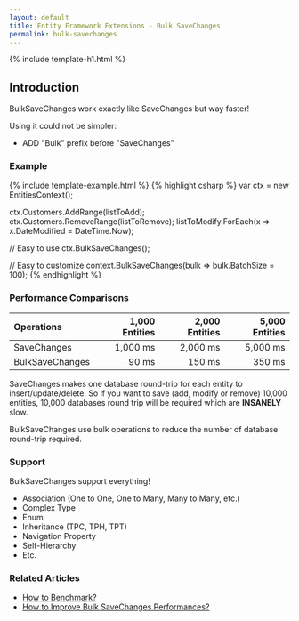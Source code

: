 ```yaml
---
layout: default
title: Entity Framework Extensions - Bulk SaveChanges
permalink: bulk-savechanges
---
```


{% include template-h1.html %}

## Introduction

BulkSaveChanges work exactly like SaveChanges but way faster!

Using it could not be simpler:
 - ADD "Bulk" prefix before "SaveChanges"

### Example
{% include template-example.html %} 
{% highlight csharp %}
var ctx = new EntitiesContext();

ctx.Customers.AddRange(listToAdd);
ctx.Customers.RemoveRange(listToRemove);
listToModify.ForEach(x => x.DateModified = DateTime.Now);

// Easy to use
ctx.BulkSaveChanges();

// Easy to customize
context.BulkSaveChanges(bulk => bulk.BatchSize = 100);
{% endhighlight %}

### Performance Comparisons

| Operations      | 1,000 Entities | 2,000 Entities | 5,000 Entities |
| :-------------- | -------------: | -------------: | -------------: |
| SaveChanges     | 1,000 ms       | 2,000 ms       | 5,000 ms       |
| BulkSaveChanges | 90 ms          | 150 ms         | 350 ms         |


SaveChanges makes one database round-trip for each entity to insert/update/delete. So if you want to save (add, modify or remove) 10,000 entities, 10,000 databases round trip will be required which are **INSANELY** slow.

BulkSaveChanges use bulk operations to reduce the number of database round-trip required.

### Support

BulkSaveChanges support everything!

- Association (One to One, One to Many, Many to Many, etc.)
- Complex Type
- Enum
- Inheritance (TPC, TPH, TPT)
- Navigation Property
- Self-Hierarchy
- Etc.

### Related Articles

- [How to Benchmark?](benchmark)
- [How to Improve Bulk SaveChanges Performances?](improve-bulk-savechanges)
